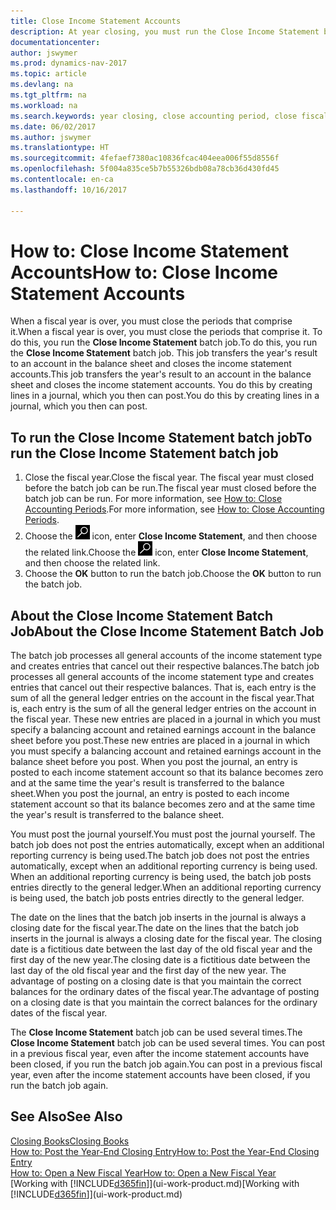 ```yaml
---
title: Close Income Statement Accounts
description: At year closing, you must run the Close Income Statement batch job to close the accounting periods that make up the fiscal year.
documentationcenter: 
author: jswymer
ms.prod: dynamics-nav-2017
ms.topic: article
ms.devlang: na
ms.tgt_pltfrm: na
ms.workload: na
ms.search.keywords: year closing, close accounting period, close fiscal year, bank account detailed trial balance
ms.date: 06/02/2017
ms.author: jswymer
ms.translationtype: HT
ms.sourcegitcommit: 4fefaef7380ac10836fcac404eea006f55d8556f
ms.openlocfilehash: 5f004a835ce5b7b55326bdb08a78cb36d430fd45
ms.contentlocale: en-ca
ms.lasthandoff: 10/16/2017

---
```

# <a name="how-to-close-income-statement-accounts"></a><span data-ttu-id="e0a85-103">How to: Close Income Statement Accounts</span><span class="sxs-lookup"><span data-stu-id="e0a85-103">How to: Close Income Statement Accounts</span></span>
<span data-ttu-id="e0a85-104">When a fiscal year is over, you must close the periods that comprise it.</span><span class="sxs-lookup"><span data-stu-id="e0a85-104">When a fiscal year is over, you must close the periods that comprise it.</span></span> <span data-ttu-id="e0a85-105">To do this, you run the **Close Income Statement** batch job.</span><span class="sxs-lookup"><span data-stu-id="e0a85-105">To do this, you run the **Close Income Statement** batch job.</span></span> <span data-ttu-id="e0a85-106">This job transfers the year's result to an account in the balance sheet and closes the income statement accounts.</span><span class="sxs-lookup"><span data-stu-id="e0a85-106">This job transfers the year's result to an account in the balance sheet and closes the income statement accounts.</span></span> <span data-ttu-id="e0a85-107">You do this by creating lines in a journal, which you then can post.</span><span class="sxs-lookup"><span data-stu-id="e0a85-107">You do this by creating lines in a journal, which you then can post.</span></span>

## <a name="to-run-the-close-income-statement-batch-job"></a><span data-ttu-id="e0a85-108">To run the Close Income Statement batch job</span><span class="sxs-lookup"><span data-stu-id="e0a85-108">To run the Close Income Statement batch job</span></span>
1. <span data-ttu-id="e0a85-109">Close the fiscal year.</span><span class="sxs-lookup"><span data-stu-id="e0a85-109">Close the fiscal year.</span></span> <span data-ttu-id="e0a85-110">The fiscal year must closed before the batch job can be run.</span><span class="sxs-lookup"><span data-stu-id="e0a85-110">The fiscal year must closed before the batch job can be run.</span></span> <span data-ttu-id="e0a85-111">For more information, see [How to: Close Accounting Periods](year-close-account-periods.md).</span><span class="sxs-lookup"><span data-stu-id="e0a85-111">For more information, see [How to: Close Accounting Periods](year-close-account-periods.md).</span></span>
2. <span data-ttu-id="e0a85-112">Choose the ![Search for Page or Report](media/ui-search/search_small.png "Search for Page or Report icon") icon, enter **Close Income Statement**, and then choose the related link.</span><span class="sxs-lookup"><span data-stu-id="e0a85-112">Choose the ![Search for Page or Report](media/ui-search/search_small.png "Search for Page or Report icon") icon, enter **Close Income Statement**, and then choose the related link.</span></span>
3. <span data-ttu-id="e0a85-113">Choose the **OK** button to run the batch job.</span><span class="sxs-lookup"><span data-stu-id="e0a85-113">Choose the **OK** button to run the batch job.</span></span>

## <a name="about-the-close-income-statement-batch-job"></a><span data-ttu-id="e0a85-114">About the Close Income Statement Batch Job</span><span class="sxs-lookup"><span data-stu-id="e0a85-114">About the Close Income Statement Batch Job</span></span>
<span data-ttu-id="e0a85-115">The batch job processes all general accounts of the income statement type and creates entries that cancel out their respective balances.</span><span class="sxs-lookup"><span data-stu-id="e0a85-115">The batch job processes all general accounts of the income statement type and creates entries that cancel out their respective balances.</span></span> <span data-ttu-id="e0a85-116">That is, each entry is the sum of all the general ledger entries on the account in the fiscal year.</span><span class="sxs-lookup"><span data-stu-id="e0a85-116">That is, each entry is the sum of all the general ledger entries on the account in the fiscal year.</span></span> <span data-ttu-id="e0a85-117">These new entries are placed in a journal in which you must specify a balancing account and retained earnings account in the balance sheet before you post.</span><span class="sxs-lookup"><span data-stu-id="e0a85-117">These new entries are placed in a journal in which you must specify a balancing account and retained earnings account in the balance sheet before you post.</span></span> <span data-ttu-id="e0a85-118">When you post the journal, an entry is posted to each income statement account so that its balance becomes zero and at the same time the year's result is transferred to the balance sheet.</span><span class="sxs-lookup"><span data-stu-id="e0a85-118">When you post the journal, an entry is posted to each income statement account so that its balance becomes zero and at the same time the year's result is transferred to the balance sheet.</span></span>

<span data-ttu-id="e0a85-119">You must post the journal yourself.</span><span class="sxs-lookup"><span data-stu-id="e0a85-119">You must post the journal yourself.</span></span> <span data-ttu-id="e0a85-120">The batch job does not post the entries automatically, except when an additional reporting currency is being used.</span><span class="sxs-lookup"><span data-stu-id="e0a85-120">The batch job does not post the entries automatically, except when an additional reporting currency is being used.</span></span> <span data-ttu-id="e0a85-121">When an additional reporting currency is being used, the batch job posts entries directly to the general ledger.</span><span class="sxs-lookup"><span data-stu-id="e0a85-121">When an additional reporting currency is being used, the batch job posts entries directly to the general ledger.</span></span>

<span data-ttu-id="e0a85-122">The date on the lines that the batch job inserts in the journal is always a closing date for the fiscal year.</span><span class="sxs-lookup"><span data-stu-id="e0a85-122">The date on the lines that the batch job inserts in the journal is always a closing date for the fiscal year.</span></span> <span data-ttu-id="e0a85-123">The closing date is a fictitious date between the last day of the old fiscal year and the first day of the new year.</span><span class="sxs-lookup"><span data-stu-id="e0a85-123">The closing date is a fictitious date between the last day of the old fiscal year and the first day of the new year.</span></span> <span data-ttu-id="e0a85-124">The advantage of posting on a closing date is that you maintain the correct balances for the ordinary dates of the fiscal year.</span><span class="sxs-lookup"><span data-stu-id="e0a85-124">The advantage of posting on a closing date is that you maintain the correct balances for the ordinary dates of the fiscal year.</span></span>

<span data-ttu-id="e0a85-125">The **Close Income Statement** batch job can be used several times.</span><span class="sxs-lookup"><span data-stu-id="e0a85-125">The **Close Income Statement** batch job can be used several times.</span></span> <span data-ttu-id="e0a85-126">You can post in a previous fiscal year, even after the income statement accounts have been closed, if you run the batch job again.</span><span class="sxs-lookup"><span data-stu-id="e0a85-126">You can post in a previous fiscal year, even after the income statement accounts have been closed, if you run the batch job again.</span></span>

## <a name="see-also"></a><span data-ttu-id="e0a85-127">See Also</span><span class="sxs-lookup"><span data-stu-id="e0a85-127">See Also</span></span>
[<span data-ttu-id="e0a85-128">Closing Books</span><span class="sxs-lookup"><span data-stu-id="e0a85-128">Closing Books</span></span>](year-close-books.md)  
[<span data-ttu-id="e0a85-129">How to: Post the Year-End Closing Entry</span><span class="sxs-lookup"><span data-stu-id="e0a85-129">How to: Post the Year-End Closing Entry</span></span>](year-how-post-year-end-close-entry.md)  
[<span data-ttu-id="e0a85-130">How to: Open a New Fiscal Year</span><span class="sxs-lookup"><span data-stu-id="e0a85-130">How to: Open a New Fiscal Year</span></span>](finance-how-open-new-fiscal-year.md)  
<span data-ttu-id="e0a85-131">[Working with [!INCLUDE[d365fin](includes/d365fin_md.md)]](ui-work-product.md)</span><span class="sxs-lookup"><span data-stu-id="e0a85-131">[Working with [!INCLUDE[d365fin](includes/d365fin_md.md)]](ui-work-product.md)</span></span>

